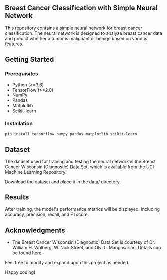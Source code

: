 ## Breast Cancer Classification with Simple Neural Network

This repository contains a simple neural network for breast cancer classification. The neural network is designed to analyze breast cancer data and predict whether a tumor is malignant or benign based on various features.

## Getting Started
### Prerequisites

* Python (>=3.6)
* TensorFlow (>=2.0)
* NumPy
* Pandas
* Matplotlib
* Scikit-learn

### Installation
```bash
pip install tensorflow numpy pandas matplotlib scikit-learn
```

## Dataset

The dataset used for training and testing the neural network is the Breast Cancer Wisconsin (Diagnostic) Data Set, which is available from the UCI Machine Learning Repository.

Download the dataset and place it in the data/ directory.

## Results

After training, the model's performance metrics will be displayed, including accuracy, precision, recall, and F1 score.

## Acknowledgments
* The Breast Cancer Wisconsin (Diagnostic) Data Set is courtesy of Dr. William H. Wolberg, W. Nick Street, and Olvi L. Mangasarian. Details can be found here.

Feel free to modify and expand upon this project as needed.

Happy coding!
